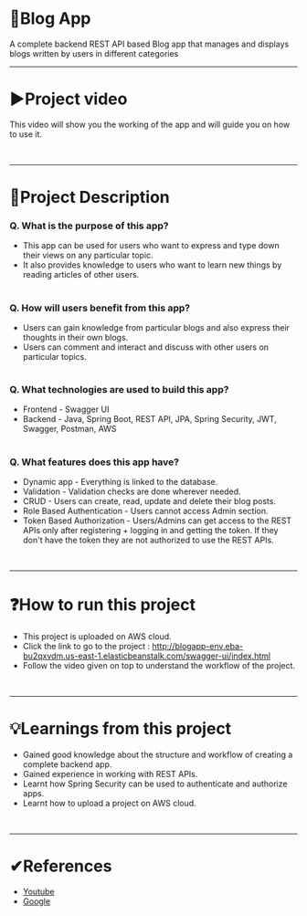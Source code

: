 # 📝Blog App

A complete backend REST API based Blog app that manages and displays blogs written by users in different categories
<br/>
<hr>

# ▶Project video
This video will show you the working of the app and will guide you on how to use it.

<br/>
<hr>

# 📄Project Description
### Q. What is the purpose of this app?
- This app can be used for users who want to express and type down their views on any particular topic.
- It also provides knowledge to users who want to learn new things by reading articles of other users.
#

### Q. How will users benefit from this app?
- Users can gain knowledge from particular blogs and also express their thoughts in their own blogs.
- Users can comment and interact and discuss with other users on particular topics.
#

### Q. What technologies are used to build this app?
- Frontend - Swagger UI
- Backend - Java, Spring Boot, REST API, JPA, Spring Security, JWT, Swagger, Postman, AWS
#

### Q. What features does this app have?
- Dynamic app - Everything is linked to the database.
- Validation - Validation checks are done wherever needed.
- CRUD - Users can create, read, update and delete their blog posts.
- Role Based Authentication - Users cannot access Admin section. 
- Token Based Authorization - Users/Admins can get access to the REST APIs only after registering + logging in and getting the token. If they don't have the token they are not authorized to use the REST APIs.

<br/>
<hr>

# ❓How to run this project
- This project is uploaded on AWS cloud.
- Click the link to go to the project : http://blogapp-env.eba-bu2qxvdm.us-east-1.elasticbeanstalk.com/swagger-ui/index.html
- Follow the video given on top to understand the workflow of the project.

<br/>
<hr>

# 💡Learnings from this project
- Gained good knowledge about the structure and workflow of creating a complete backend app.
- Gained experience in working with REST APIs.
- Learnt how Spring Security can be used to authenticate and authorize apps.
- Learnt how to upload a project on AWS cloud.

<br/>
<hr>

# ✔References
* [Youtube](https://www.youtube.com/watch?v=Uh-N_6Lccr4)
* [Google](https://www.google.com/)
